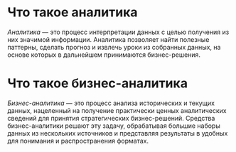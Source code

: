 # Что такое аналитика 

*Аналитика* — это процесс интерпретации данных с целью получения из них значимой информации. Аналитика позволяет найти полезные паттерны, сделать прогноз и извлечь уроки из собранных данных, на основе которых в дальнейшем принимаются бизнес-решения.

# Что такое бизнес-аналитика

*Бизнес-аналитика* — это процесс анализа исторических и текущих данных, нацеленный на получение практически ценных аналитических сведений для принятия стратегических бизнес-решений. Средства бизнес-аналитики решают эту задачу, обрабатывая большие наборы данных из нескольких источников и представляя результаты в удобных для понимания и распространения форматах.
